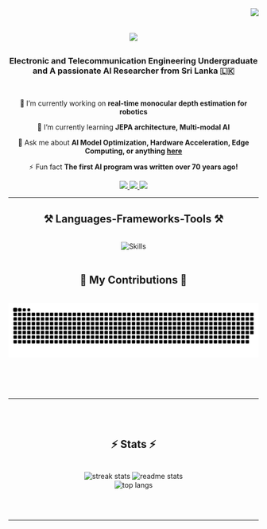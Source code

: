 <img align="right" src="https://visitor-badge.laobi.icu/badge?page_id=KumalHewagamage.KumalHewagamage" />

<h1 align="center">
    <img src="https://readme-typing-svg.herokuapp.com/?font=Righteous&size=35&center=true&vCenter=true&width=500&height=70&duration=4000&lines=Hello+World!+🌍;+I'm+Kumal+Hewagamage!;" />
</h1>

<h3 align="center">Electronic and Telecommunication Engineering Undergraduate and A passionate AI Researcher from Sri Lanka 🇱🇰</h3>

<br/>

<div align="center">
 
 🔭 I’m currently working on **real-time monocular depth estimation for robotics**
 
 🌱 I’m currently learning **JEPA architecture, Multi-modal AI**

💬 Ask me about **AI Model Optimization, Hardware Acceleration, Edge Computing, or anything [here](https://github.com/KumalHewagamage/KumalHewagamage/issues)**

⚡ Fun fact **The first AI program was written over 70 years ago!**

</div>
 
<div align="center"> 
  <a href="mailto:klnict47@gmail.com">
    <img src="https://img.shields.io/badge/Gmail-333333?style=for-the-badge&logo=gmail&logoColor=red" />
  </a>
  <a href="https://www.linkedin.com/in/kumal-hewagamage-6a9871213/" target="_blank">
    <img src="https://img.shields.io/badge/LinkedIn-0077B5?style=for-the-badge&logo=linkedin&logoColor=white" target="_blank" />
  </a>
  <a href="https://github.com/KumalHewagamage" target="_blank">
     <img src="https://img.shields.io/badge/GitHub-333333?style=for-the-badge&logo=github&logoColor=white" target="_blank" />
  </a>
</div>

<hr/>

<h2 align="center">⚒️ Languages-Frameworks-Tools ⚒️</h2>
<br/>
<div align="center">
    <div align="center">

<img src="https://simpleskill.icons.workers.dev/svg?i=python,c,cplusplus,html,verilog,pytorch,tensorflow,onnx,altiumdesigner,kicad,solidworks,quartusprime,photoshop,canva,nodered,unrealengine,anaconda,blender,github,linux,matlab,opencv,raspberrypi,visualstudio,vscode" alt="Skills" />


</div>


<br/>

<div align="center">
  <h2>🐍 My Contributions 🐍</h2>
  <br>
  <img alt="snake eating my contributions" src="https://raw.githubusercontent.com/KumalHewagamage/KumalHewagamage/output/github-contribution-grid-snake.svg" />
  
  <br/><br/><br/>
</div>

<hr/>

<br/><br/>

<div align="center">
<h2 align="center">⚡ Stats ⚡</h2>
  <br>
  <img width=390 src="https://github-readme-streak-stats.herokuapp.com/?user=KumalHewagamage&count_private=true&theme=react&border_radius=10" alt="streak stats"/>
  <img width=390 src="https://github-readme-stats.vercel.app/api?username=KumalHewagamage&count_private=true&show_icons=true&theme=react&rank_icon=github&border_radius=10" alt="readme stats" />
  <br/>
  <img width=325 align="center" src="https://github-readme-stats.vercel.app/api/top-langs/?username=KumalHewagamage&hide=HTML&langs_count=8&layout=compact&theme=react&border_radius=10&size_weight=0.5&count_weight=0.5&exclude_repo=github-readme-stats" alt="top langs" />
</div>

<br/><br/>

<hr/>

<br/>



<br/>
